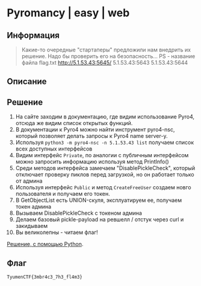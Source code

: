 # Pyromancy | easy | web

## Информация

> Какие-то очередные "стартаперы" предложили нам внедрить их решение. Надо бы проверить его на безопасность...
> PS - название файла flag.txt
> http://5.1.53.43:5645/
> 5.1.53.43:5643
> 5.1.53.43:5644
## Описание



## Решение

1. На сайте заходим в документацию, где видим использование Pyro4, отсюда же видим список открытых функций.
2. В документации к Pyro4 можно найти инструмент pyro4-nsc, который позволяет делать запросы к Pyro4 name server-y.
3. Используя `python3 -m pyro4-nsc -n 5.1.53.43 list` получаем список всех доступных интерфейсов
4. Видим интерфейс `Private`, по аналогии с публичным интерфейсом можно запросить информацию используя метод PrintInfo()
5. Среди методов интерфейса замечаем "DisablePickleCheck", который отключает проверку пиклов перед загрузкой, но он работает только от админа
6. Используя интерфейс `Public` и метод `CreateFreeUser` создаем новго пользователя и получаем его токен.
7. В GetObjectList есть UNION-скуля, эксплуатируем ее, получаем токен админа
8. Вызываем DisablePickleCheck с токеном админа
9. Делаем базовый pickle-payload на ревшелл / отстук через curl и закидываем
10. Вы великолепны - читаем флаг!

[Решение, с помощью Python](solve/solve.py).

## Флаг

`TyumenCTF{3mbr4c3_7h3_fl4m3}`

